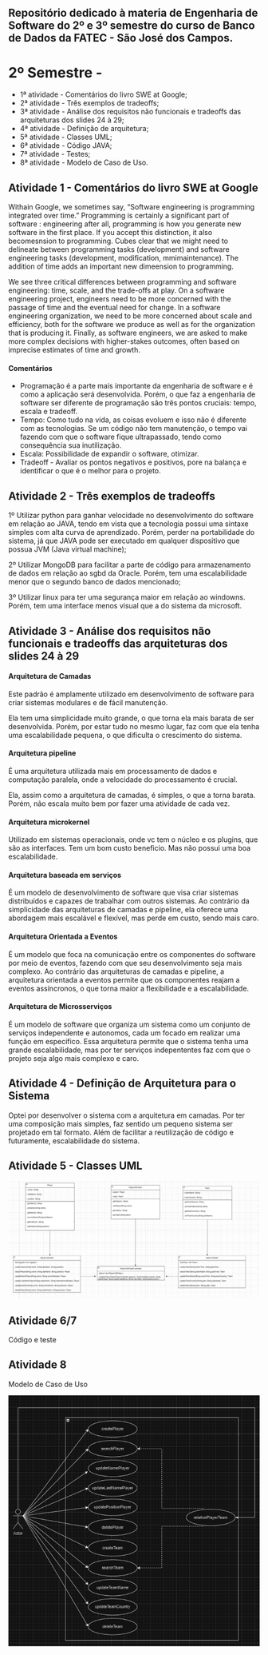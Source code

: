 ## Repositório dedicado à materia de Engenharia de Software do 2º e 3º semestre do curso de Banco de Dados da FATEC - São José dos Campos.
# 2º Semestre -

- 1ª atividade - Comentários do livro SWE at Google;
- 2ª atividade - Três exemplos de tradeoffs;
- 3ª atividade - Análise dos requisitos não funcionais e tradeoffs das arquiteturas dos slides 24 à 29; 
- 4ª atividade - Definição de arquitetura;
- 5ª atividade - Classes UML;
- 6ª atividade - Código JAVA;
- 7ª atividade - Testes;
- 8ª atividade - Modelo de Caso de Uso.

## Atividade 1 - Comentários do livro SWE at Google

Withain Google, we sometimes say, “Software engineering is programming integrated over time.” Programming is certainly a significant part of software : engineering after all, programming is how you generate new software in the first place. If you accept this distinction, it also becomesnsion to programming. Cubes clear that we might need to delineate between programming tasks (development) and software engineering tasks (development, modification, mmimaintenance). The addition of time adds an important new dimeension to programming.

We see three critical differences between programming and software engineering: time, scale, and the trade-offs at play. On a software engineering project, engineers need to be more concerned with the passage of time and the eventual need for change. In a software engineering organization, we need to be more concerned about scale and efficiency, both for the software we produce as well as for the organization that is producing it. Finally, as software engineers, we are asked to make more complex decisions with higher-stakes outcomes, often based on imprecise estimates of time and growth.

#### Comentários

- Programação é a parte mais importante da engenharia de software e é como a aplicação será desenvolvida. Porém, o que faz a engenharia de software ser diferente de programação são três pontos cruciais: tempo, escala e tradeoff.
- Tempo: Como tudo na vida, as coisas evoluem e isso não é diferente com as tecnologias. Se um código não tem manutenção, o tempo vai fazendo com que o software fique ultrapassado, tendo como consequência sua inutilização.
- Escala: Possibilidade de expandir o software, otimizar.
- Tradeoff - Avaliar os pontos negativos e positivos, pore na balança e identificar o que é o melhor para o projeto.

## Atividade 2 - Três exemplos de tradeoffs

1º Utilizar python para ganhar velocidade no desenvolvimento do software em relação ao JAVA, tendo em vista que a tecnologia possui uma sintaxe simples com alta curva de aprendizado. Porém, perder na portabilidade do sistema, já que JAVA pode ser executado em qualquer dispositivo que possua JVM (Java virtual machine);

2º Utilizar MongoDB para facilitar a parte de código para armazenamento de dados em relação ao sgbd da Oracle. Porém, tem uma escalabilidade menor que o segundo banco de dados mencionado;

3º Utilizar linux para ter uma segurança maior em relação ao windowns. Porém, tem uma interface menos visual que a do sistema da microsoft. 

## Atividade 3 - Análise dos requisitos não funcionais e tradeoffs das arquiteturas dos slides 24 à 29

####  Arquitetura de Camadas 

Este padrão é amplamente utilizado em desenvolvimento de software para criar sistemas modulares e de fácil manutenção. 

Ela tem uma simplicidade muito grande, o que torna ela mais barata de ser desenvolvida. Porém, por estar tudo no mesmo lugar, faz com que ela tenha uma escalabilidade pequena, o que dificulta o crescimento do sistema.

####  Arquitetura pipeline 

É uma arquitetura utilizada mais em processamento de dados e computação paralela, onde a velocidade do processamento é crucial.

Ela, assim como a arquitetura de camadas, é simples, o que a torna barata. Porém, não escala muito bem por fazer uma atividade de cada vez.

####  Arquitetura microkernel 

Utilizado em sistemas operacionais, onde vc tem o núcleo e os plugins, que são as interfaces. Tem um bom custo beneficio. Mas não possui uma boa escalabilidade.

####  Arquitetura baseada em serviços 

É um modelo de desenvolvimento de software que visa criar sistemas distribuídos e capazes de trabalhar com outros sistemas. Ao contrário da simplicidade das arquiteturas de camadas e pipeline, ela oferece uma abordagem mais escalável e flexível, mas perde em custo, sendo mais caro.

####  Arquitetura Orientada a Eventos 

É um modelo que foca na comunicação entre os componentes do software por meio de eventos, fazendo com que seu desenvolvimento seja mais complexo. Ao contrário das arquiteturas de camadas e pipeline, a arquitetura orientada a eventos permite que os componentes reajam a eventos assíncronos, o que torna maior a flexibilidade e a escalabilidade.

####  Arquitetura de Microsserviços 

É um modelo de software que organiza um sistema como um conjunto de serviços independente e autonomos, cada um focado em realizar uma função em especifico. Essa arquitetura permite que o sistema tenha uma grande escalabilidade, mas por ter serviços indepententes faz com que o projeto seja algo mais complexo e caro.

## Atividade 4 - Definição de Arquitetura para o Sistema

Optei por desenvolver o sistema com a arquitetura em camadas. Por ter uma composição mais simples, faz sentido um pequeno sistema ser projetado em tal formato. Além de facilitar a reutilização de código e futuramente, escalabilidade do sistema.

## Atividade 5 - Classes UML
![alt text](image.png)

## Atividade 6/7

Código e teste

## Atividade 8

Modelo de Caso de Uso

![alt text](image-2.png)
